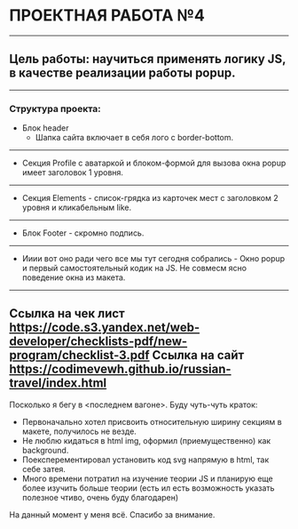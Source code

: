 # ПРОЕКТНАЯ РАБОТА №4
-----------------------------------------------------------------------------------------------------------------------------------------------------------------------------
## Цель работы: научиться применять логику JS, в качестве реализации работы popup.
-----------------------------------------------------------------------------------------------------------------------------------------------------------------------------
### Структура проекта:
* Блок header
  * Шапка сайта включает в себя лого c border-bottom.
-----------------------------------------------------------------------------------------------------------------------------------------------------------------------------
* Секция Profile с аватаркой и блоком-формой для вызова окна popup имеет заголовок 1 уровня.
-----------------------------------------------------------------------------------------------------------------------------------------------------------------------------
* Секция Elements - список-грядка из карточек мест с заголовком 2 уровня и кликабельным like.
-----------------------------------------------------------------------------------------------------------------------------------------------------------------------------
* Блок Footer - скромно подпись.
-----------------------------------------------------------------------------------------------------------------------------------------------------------------------------
* Ииии вот оно ради чего все мы тут сегодня собрались - Окно popup и первый самостоятельный кодик на JS. Не совмесм ясно поведение окна из макета.  
-----------------------------------------------------------------------------------------------------------------------------------------------------------------------------
Ссылка на чек лист https://code.s3.yandex.net/web-developer/checklists-pdf/new-program/checklist-3.pdf Ссылка на сайт https://codimevewh.github.io/russian-travel/index.html
-----------------------------------------------------------------------------------------------------------------------------------------------------------------------------
Посколько я бегу в <последнем вагоне>. Буду чуть-чуть краток:
 * Первоначально хотел присвоить относительную ширину секциям в макете, получилось не везде. 
 * Не люблю кидаться в html img, оформил (приемущественно) как background. 
 * Поексперементировал установить код svg напрямую в html, так себе затея.
 * Много времени потратил на изучение теории JS и планирую еще более изучить больше теории (есть ил есть возможность указать полезное чтиво, очень буду благодарен)

На данный момент у меня всё. Спасибо за внимание.